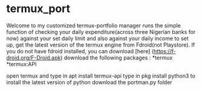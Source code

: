 # termux_port
Welcome to my customized termux-portfolio manager
runs the simple function of checking your daily expenditure(across three Nigerian banks for now) against your set daily limit and also against your daily income
to set up, get the latest version of the termux engine from Fdroid(not Playstore). If you do not have fdroid installed, you can download [here] (https://f-droid.org/F-Droid.apk) 
download the following packages : 
                            *termux
                            *termux:API

open termux and type in apt install termux-api
type in pkg install python3 to install the latest version of python
download the portman.py folder
